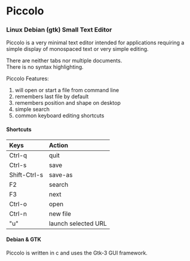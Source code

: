 
# Piccolo

### Linux Debian (gtk) Small Text Editor

Piccolo is a very minimal text editor intended for
applications requiring a simple display of monospaced
text or very simple editing.

There are neither tabs nor multiple documents.  
There is no syntax highlighting.

Piccolo Features:

1. will open or start a file from command line
1. remembers last file by default
1. remembers position and shape on desktop
1. simple search
1. common keyboard editing shortcuts

#### Shortcuts

| Keys  | Action |
| :---- | :----- |
| Ctrl-q | quit |
| Ctrl-s | save |
| Shift-Ctrl-s | save-as |
| F2 | search |
| F3 | next |
| Ctrl-o | open |
| Ctrl-n | new file |
| "u" | launch selected URL |


#### Debian & GTK

Piccolo is written in c and uses
the Gtk-3 GUI framework.

